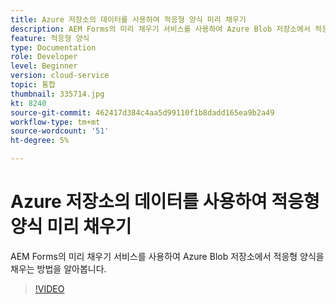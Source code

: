 ```yaml
---
title: Azure 저장소의 데이터를 사용하여 적응형 양식 미리 채우기
description: AEM Forms의 미리 채우기 서비스를 사용하여 Azure Blob 저장소에서 적응형 양식을 채우는 방법을 알아봅니다.
feature: 적응형 양식
type: Documentation
role: Developer
level: Beginner
version: cloud-service
topic: 통합
thumbnail: 335714.jpg
kt: 8240
source-git-commit: 462417d384c4aa5d99110f1b8dadd165ea9b2a49
workflow-type: tm+mt
source-wordcount: '51'
ht-degree: 5%

---
```


# Azure 저장소의 데이터를 사용하여 적응형 양식 미리 채우기

AEM Forms의 미리 채우기 서비스를 사용하여 Azure Blob 저장소에서 적응형 양식을 채우는 방법을 알아봅니다.

>[!VIDEO](https://video.tv.adobe.com/v/335714/?quality=12&learn=on)

